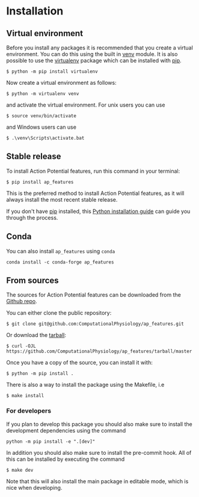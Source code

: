 # Installation

## Virtual environment

Before you install any packages it is recommended that you create a
virtual environment. You can do this using the built in
[venv](https://docs.python.org/3/library/venv.html) module. It is also
possible to use the [virtualenv](https://virtualenv.pypa.io/en/latest/)
package which can be installed with [pip](https://pip.pypa.io).

```Shell
$ python -m pip install virtualenv
```

Now create a virtual environment as follows:

```Shell
$ python -m virtualenv venv
```

and activate the virtual environment. For unix users you can use

```Shell
$ source venv/bin/activate
```

and Windows users can use

```Shell
$ .\venv\Scripts\activate.bat
```

## Stable release

To install Action Potential features, run this command in your terminal:

```Shell
$ pip install ap_features
```

This is the preferred method to install Action Potential features, as it
will always install the most recent stable release.

If you don\'t have [pip](https://pip.pypa.io) installed, this [Python
installation
guide](http://docs.python-guide.org/en/latest/starting/installation/)
can guide you through the process.

## Conda
You can also install `ap_features` using `conda`
```
conda install -c conda-forge ap_features
```

## From sources

The sources for Action Potential features can be downloaded from the
[Github repo](https://github.com/ComputationalPhysiology/ap_features).

You can either clone the public repository:

```Shell
$ git clone git@github.com:ComputationalPhysiology/ap_features.git
```

Or download the
[tarball](https://github.com/ComputationalPhysiology/ap_features/tarball/master):

```Shell
$ curl -OJL https://github.com/ComputationalPhysiology/ap_features/tarball/master
```

Once you have a copy of the source, you can install it with:

```Shell
$ python -m pip install .
```

There is also a way to install the package using the Makefile, i.e

```Shell
$ make install
```

### For developers

If you plan to develop this package you should also make sure to install
the development dependencies using the command

```Shell
python -m pip install -e ".[dev]"
```

In addition you should also make sure to install the pre-commit hook. All of this can be installed by
executing the command

```Shell
$ make dev
```

Note that this will also install the main package in editable mode,
which is nice when developing.
